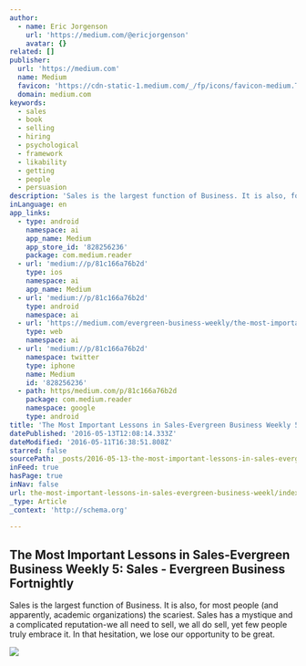 ```yaml
---
author:
  - name: Eric Jorgenson
    url: 'https://medium.com/@ericjorgenson'
    avatar: {}
related: []
publisher:
  url: 'https://medium.com'
  name: Medium
  favicon: 'https://cdn-static-1.medium.com/_/fp/icons/favicon-medium.TAS6uQ-Y7kcKgi0xjcYHXw.ico'
  domain: medium.com
keywords:
  - sales
  - book
  - selling
  - hiring
  - psychological
  - framework
  - likability
  - getting
  - people
  - persuasion
description: 'Sales is the largest function of Business. It is also, for most people (and apparently, academic organizations) the scariest. Sales has a mystique and a complicated reputation-we all need to sell, we all do sell, yet few people truly embrace it. In that hesitation, we lose our opportunity to be great.'
inLanguage: en
app_links:
  - type: android
    namespace: ai
    app_name: Medium
    app_store_id: '828256236'
    package: com.medium.reader
  - url: 'medium://p/81c166a76b2d'
    type: ios
    namespace: ai
    app_name: Medium
  - url: 'medium://p/81c166a76b2d'
    type: android
    namespace: ai
  - url: 'https://medium.com/evergreen-business-weekly/the-most-important-lessons-in-sales-evergreen-business-weekly-5-sales-81c166a76b2d'
    type: web
    namespace: ai
  - url: 'medium://p/81c166a76b2d'
    namespace: twitter
    type: iphone
    name: Medium
    id: '828256236'
  - path: https/medium.com/p/81c166a76b2d
    package: com.medium.reader
    namespace: google
    type: android
title: 'The Most Important Lessons in Sales-Evergreen Business Weekly 5: Sales - Evergreen Business Fortnightly'
datePublished: '2016-05-13T12:08:14.333Z'
dateModified: '2016-05-11T16:38:51.808Z'
starred: false
sourcePath: _posts/2016-05-13-the-most-important-lessons-in-sales-evergreen-business-weekl.md
inFeed: true
hasPage: true
inNav: false
url: the-most-important-lessons-in-sales-evergreen-business-weekl/index.html
_type: Article
_context: 'http://schema.org'

---
```

<article style=""><h1>The Most Important Lessons in Sales-Evergreen Business Weekly 5: Sales - Evergreen Business Fortnightly</h1><p>Sales is the largest function of Business. It is also, for most people (and apparently, academic organizations) the scariest. Sales has a mystique and a complicated reputation-we all need to sell, we all do sell, yet few people truly embrace it. In that hesitation, we lose our opportunity to be great.</p><img src="https://cdn-images-1.medium.com/max/1200/1*45Pyk3Kg9nkrTGm3AzlydA.jpeg" /></article>